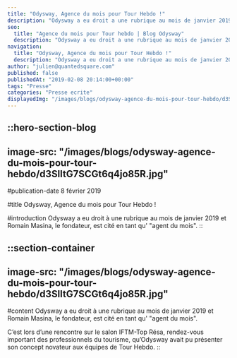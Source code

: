 ```yaml
---
title: "Odysway, Agence du mois pour Tour Hebdo !"
description: "Odysway a eu droit a une rubrique au mois de janvier 2019 et Romain Masina, le fondateur, est cite en tant qu'\"agent du mois\"."
seo:
  title: "Agence du mois pour Tour hebdo | Blog Odysway"
  description: "Odysway a eu droit a une rubrique au mois de janvier 2019 et Romain Masina, le fondateur, est cite en tant qu'\"agent du mois\"."
navigation:
  title: "Odysway, Agence du mois pour Tour Hebdo !"
  description: "Odysway a eu droit a une rubrique au mois de janvier 2019 et Romain Masina, le fondateur, est cite en tant qu'\"agent du mois\"."
author: "julien@quantedsquare.com"
published: false
publishedAt: "2019-02-08 20:14:00+00:00"
tags: "Presse"
categories: "Presse ecrite"
displayedImg: "/images/blogs/odysway-agence-du-mois-pour-tour-hebdo/d3SlItG7SCGt6q4jo85R.jpg"
---
```


::hero-section-blog
---
image-src: "/images/blogs/odysway-agence-du-mois-pour-tour-hebdo/d3SlItG7SCGt6q4jo85R.jpg"
---
#publication-date
8 février 2019

#title
Odysway, Agence du mois pour Tour Hebdo !

#introduction
Odysway a eu droit à une rubrique au mois de janvier 2019 et Romain Masina, le fondateur, est cité en tant qu' "agent du mois".
::

::section-container
---
image-src: "/images/blogs/odysway-agence-du-mois-pour-tour-hebdo/d3SlItG7SCGt6q4jo85R.jpg"
---
#content
Odysway a eu droit à une rubrique au mois de janvier 2019 et Romain Masina, le fondateur, est cité en tant qu' "agent du mois".

C’est lors d’une rencontre sur le salon IFTM-Top Résa, rendez-vous important des professionnels du tourisme, qu’Odysway avait pu présenter son concept novateur aux équipes de Tour Hebdo.
::
